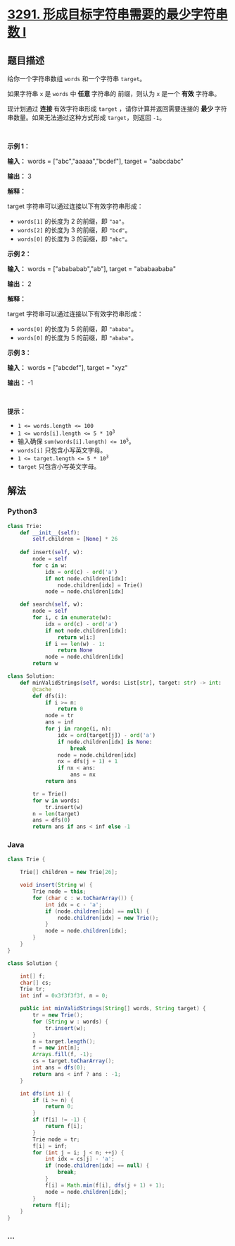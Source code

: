 # [3291. 形成目标字符串需要的最少字符串数 I](https://leetcode.cn/problems/minimum-number-of-valid-strings-to-form-target-i)

## 题目描述

<!-- 这里写题目描述 -->

<p>给你一个字符串数组 <code>words</code> 和一个字符串 <code>target</code>。</p>

<p>如果字符串 <code>x</code> 是 <code>words</code> 中<strong> 任意 </strong>字符串的 <span data-keyword="string-prefix">前缀</span>，则认为 <code>x</code> 是一个 <strong>有效</strong> 字符串。</p>

<p>现计划通过 <strong>连接 </strong>有效字符串形成 <code>target</code> ，请你计算并返回需要连接的 <strong>最少 </strong>字符串数量。如果无法通过这种方式形成 <code>target</code>，则返回 <code>-1</code>。</p>

<p>&nbsp;</p>

<p><strong class="example">示例 1：</strong></p>

<div class="example-block">
<p><strong>输入：</strong> <span class="example-io">words = ["abc","aaaaa","bcdef"], target = "aabcdabc"</span></p>

<p><strong>输出：</strong> <span class="example-io">3</span></p>

<p><strong>解释：</strong></p>

<p>target 字符串可以通过连接以下有效字符串形成：</p>

<ul>
	<li><code>words[1]</code> 的长度为 2 的前缀，即 <code>"aa"</code>。</li>
	<li><code>words[2]</code> 的长度为 3 的前缀，即 <code>"bcd"</code>。</li>
	<li><code>words[0]</code> 的长度为 3 的前缀，即 <code>"abc"</code>。</li>
</ul>
</div>

<p><strong class="example">示例 2：</strong></p>

<div class="example-block">
<p><strong>输入：</strong> <span class="example-io">words = ["abababab","ab"], target = "ababaababa"</span></p>

<p><strong>输出：</strong> <span class="example-io">2</span></p>

<p><strong>解释：</strong></p>

<p>target 字符串可以通过连接以下有效字符串形成：</p>

<ul>
	<li><code>words[0]</code> 的长度为 5 的前缀，即 <code>"ababa"</code>。</li>
	<li><code>words[0]</code> 的长度为 5 的前缀，即 <code>"ababa"</code>。</li>
</ul>
</div>

<p><strong class="example">示例 3：</strong></p>

<div class="example-block">
<p><strong>输入：</strong> <span class="example-io">words = ["abcdef"], target = "xyz"</span></p>

<p><strong>输出：</strong> <span class="example-io">-1</span></p>
</div>

<p>&nbsp;</p>

<p><strong>提示：</strong></p>

<ul>
	<li><code>1 &lt;= words.length &lt;= 100</code></li>
	<li><code>1 &lt;= words[i].length &lt;= 5 * 10<sup>3</sup></code></li>
	<li>输入确保 <code>sum(words[i].length) &lt;= 10<sup>5</sup></code>。</li>
	<li><code>words[i]</code> 只包含小写英文字母。</li>
	<li><code>1 &lt;= target.length &lt;= 5 * 10<sup>3</sup></code></li>
	<li><code>target</code> 只包含小写英文字母。</li>
</ul>


## 解法

<!-- 这里可写通用的实现逻辑 -->

<!-- tabs:start -->

### **Python3**

<!-- 这里可写当前语言的特殊实现逻辑 -->

```python
class Trie:
    def __init__(self):
        self.children = [None] * 26
    
    def insert(self, w):
        node = self
        for c in w:
            idx = ord(c) - ord('a')
            if not node.children[idx]:
                node.children[idx] = Trie()
            node = node.children[idx]

    def search(self, w):
        node = self
        for i, c in enumerate(w):
            idx = ord(c) - ord('a')
            if not node.children[idx]:
                return w[i:]
            if i == len(w) - 1:
                return None    
            node = node.children[idx]        
        return w

class Solution:
    def minValidStrings(self, words: List[str], target: str) -> int:
        @cache
        def dfs(i):
            if i >= n:
                return 0
            node = tr
            ans = inf
            for j in range(i, n):
                idx = ord(target[j]) - ord('a')
                if node.children[idx] is None:
                    break
                node = node.children[idx]
                nx = dfs(j + 1) + 1
                if nx < ans:
                    ans = nx
            return ans

        tr = Trie()
        for w in words:
            tr.insert(w)
        n = len(target)
        ans = dfs(0)
        return ans if ans < inf else -1
```

### **Java**

<!-- 这里可写当前语言的特殊实现逻辑 -->

```java
class Trie {

    Trie[] children = new Trie[26];

    void insert(String w) {
        Trie node = this;
        for (char c : w.toCharArray()) {
            int idx = c - 'a';
            if (node.children[idx] == null) {
                node.children[idx] = new Trie();
            }
            node = node.children[idx];
        }
    }
}

class Solution {

    int[] f;
    char[] cs;
    Trie tr;
    int inf = 0x3f3f3f3f, n = 0;

    public int minValidStrings(String[] words, String target) {
        tr = new Trie();
        for (String w : words) {
            tr.insert(w);
        }
        n = target.length();
        f = new int[n];
        Arrays.fill(f, -1);
        cs = target.toCharArray();
        int ans = dfs(0);
        return ans < inf ? ans : -1;
    }

    int dfs(int i) {
        if (i >= n) {
            return 0;
        }
        if (f[i] != -1) {
            return f[i];
        }
        Trie node = tr;
        f[i] = inf;
        for (int j = i; j < n; ++j) {
            int idx = cs[j] - 'a';
            if (node.children[idx] == null) {
                break;
            }
            f[i] = Math.min(f[i], dfs(j + 1) + 1);
            node = node.children[idx];
        }
        return f[i];
    }
}
```

### **...**

```

```

<!-- tabs:end -->

